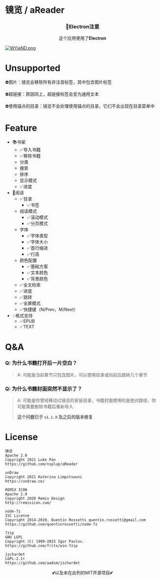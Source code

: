 # 镜览 / aReader

<h3 align="center">🚸Electron注意</h3>

<p align="center">这个应用使用了<b>Electron</b></p>

[![WYiaND.png](https://z3.ax1x.com/2021/07/19/WYiaND.png)](https://imgtu.com/i/WYiaND)

# Unsupported

⛔图片：镜览会移除所有非注音标签，其中包含图片标签

⛔超链接：原因同上，超链接标签会变为通用文本

⛔使用锚点的目录：镜览不会处理使用锚点的目录，它们不会出现在目录菜单中

# Feature

- 📚书架
  - ✅导入书籍
  - ✅移除书籍
  - 分类
  - 搜索
  - 排序
  - 显示模式
  - ✅进度
- 📖阅读
  - ✅目录
    - ✅书签
  - 阅读模式
    - ✅滚动模式
    - ✅分页模式
  - 字体
    - ✅字体类型
    - ✅字体大小
    - ✅首行缩进
    - ✅行高
  - 颜色配置
    - ✅基础方案
    - ✅文本颜色
    - ✅背景颜色
  - ✅全文检索
  - ✅进度
  - ✅跳转
  - ✅全屏模式
  - ✅快捷键（N/Prev，M/Next）
- 💡格式支持
  - ✅EPUB
  - ✅TEXT

# Q&A

### Q: 为什么书籍打开后一片空白？

> A: 可能是当前章节只包含图片，可以使用目录或向前后跳转几个章节

### Q: 为什么书籍封面突然不显示了？

> A: 可能是你曾经移动过镜览的安装目录，书籍封面使用的是绝对路径，你可能需要删除书籍后重新导入
>
> **这个问题已于  `v1.1.0` 及之后的版本修复**

# License
```
镜览
Apache 2.0
Copyright 2021 Luke Pan
https://github.com/nsplup/aReader

unDraw
Copyright 2021 Katerina Limpitsouni
https://undraw.co/

REMIX ICON
Apache 2.0
Copyright 2020 Remix Design
http://remixicon.com/

node-7z
ISC License
Copyright 2014-2019, Quentin Rossetti quentin.rossetti@gmail.com
https://github.com/quentinrossetti/node-7z

7zip
GNU LGPL
Copyright (C) 1999-2015 Igor Pavlov.
https://github.com/fritx/win-7zip

jschardet
LGPL-2.1+
https://github.com/aadsm/jschardet
```
<p align="center">💕以及未在此列的MIT开源项目💕</p>
